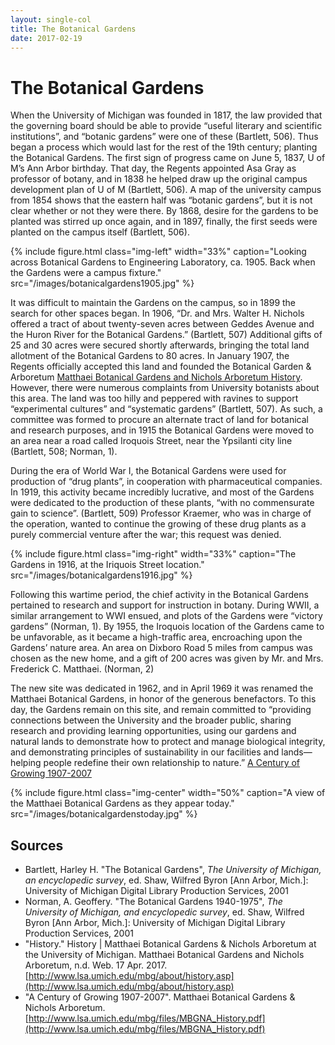 ```yaml
---
layout: single-col
title: The Botanical Gardens
date: 2017-02-19
---
```


# The Botanical Gardens

When the University of Michigan was founded in 1817, the law provided that the governing board should be able to provide “useful literary and scientific institutions”, and “botanic gardens” were one of these (Bartlett, 506). Thus began a process which would last for the rest of the 19th century; planting the Botanical Gardens. The first sign of progress came on June 5, 1837, U of M’s Ann Arbor birthday. That day, the Regents appointed Asa Gray as professor of botany, and in 1838 he helped draw up the original campus development plan of U of M (Bartlett, 506). A map of the university campus from 1854 shows that the eastern half was “botanic gardens”, but it is not clear whether or not they were there. By 1868, desire for the gardens to be planted was stirred up once again, and in 1897, finally, the first seeds were planted on the campus itself (Bartlett, 506).

{% include figure.html class="img-left" width="33%" caption="Looking across Botanical Gardens to Engineering Laboratory, ca. 1905. Back when the Gardens were a campus fixture." src="/images/botanicalgardens1905.jpg" %}

It was difficult to maintain the Gardens on the campus, so in 1899 the search for other spaces began. In 1906, “Dr. and Mrs. Walter H. Nichols offered a tract of about twenty-seven acres between Geddes Avenue and the Huron River for the Botanical Gardens.” (Bartlett, 507) Additional gifts of 25 and 30 acres were secured shortly afterwards, bringing the total land allotment of the Botanical Gardens to 80 acres. In January 1907, the Regents officially accepted this land and founded the Botanical Garden & Arboretum [Matthaei Botanical Gardens and Nichols Arboretum History](http://www.lsa.umich.edu/mbg/about/history.asp). However, there were numerous complaints from University botanists about this area. The land was too hilly and peppered with ravines to support “experimental cultures” and “systematic gardens” (Bartlett, 507). As such, a committee was formed to procure an alternate tract of land for botanical and research purposes, and in 1915 the Botanical Gardens were moved to an area near a road called Iroquois Street, near the Ypsilanti city line (Bartlett, 508; Norman, 1).

During the era of World War I, the Botanical Gardens were used for production of “drug plants”, in cooperation with pharmaceutical companies. In 1919, this activity became incredibly lucrative, and most of the Gardens were dedicated to the production of these plants, “with no commensurate gain to science”. (Bartlett, 509) Professor Kraemer, who was in charge of the operation, wanted to continue the growing of these drug  plants as a purely commercial venture after the war; this request was denied.

{% include figure.html class="img-right" width="33%" caption="The Gardens in 1916, at the Iriquois Street location." src="/images/botanicalgardens1916.jpg" %}

Following this wartime period, the chief activity in the Botanical Gardens pertained to research and support for instruction in botany. During WWII, a similar arrangement to WWI ensued, and plots of the Gardens were “victory gardens” (Norman, 1). By 1955, the Iroquois location of the Gardens came to be unfavorable, as it became a high-traffic area, encroaching upon the Gardens’ nature area. An area on Dixboro Road 5 miles from campus was chosen as the new home, and a gift of 200 acres was given by Mr. and Mrs. Frederick C. Matthaei. (Norman, 2)

The new site was dedicated in 1962, and in April 1969 it was renamed the Matthaei Botanical Gardens, in honor of the generous benefactors. To this day, the Gardens remain on this site, and remain committed to “providing connections between the University and the broader public, sharing research and providing learning opportunities, using our gardens and natural lands to demonstrate how to protect and manage biological integrity, and demonstrating principles of sustainability in our facilities and lands—helping people redefine their own relationship to nature.” [A Century of Growing 1907-2007](http://www.lsa.umich.edu/mbg/files/MBGNA_History.pdf)

{% include figure.html class="img-center" width="50%" caption="A view of the Matthaei Botanical Gardens as they appear today." src="/images/botanicalgardenstoday.jpg" %}

## Sources

- Bartlett, Harley H. "The Botanical Gardens", *The University of Michigan, an encyclopedic survey*, ed. Shaw, Wilfred Byron [Ann Arbor, Mich.]: University of Michigan Digital Library Production Services, 2001
- Norman, A. Geoffery. "The Botanical Gardens 1940-1975", *The University of Michigan, and encyclopedic survey*, ed. Shaw, Wilfred Byron [Ann Arbor, Mich.]: University of Michigan Digital Library Production Services, 2001
- "History." History | Matthaei Botanical Gardens & Nichols Arboretum at the University of Michigan. Matthaei Botanical Gardens and Nichols Arboretum, n.d. Web. 17 Apr. 2017. [http://www.lsa.umich.edu/mbg/about/history.asp](http://www.lsa.umich.edu/mbg/about/history.asp)
- "A Century of Growing 1907-2007". Matthaei Botanical Gardens & Nichols Arboretum. [http://www.lsa.umich.edu/mbg/files/MBGNA_History.pdf](http://www.lsa.umich.edu/mbg/files/MBGNA_History.pdf)
